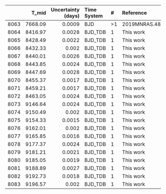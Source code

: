 |      |   T_mid |   Uncertainty (days) | Time System   | #   | Reference           |
|-----:|--------:|---------------------:|:--------------|:----|:--------------------|
| 8063 | 7668.09 |               0.0009 | BJD           | >1  | 2019MNRAS.482.1379H |
| 8064 | 8416.97 |               0.0028 | BJD_TDB       | 1   | This work           |
| 8065 | 8428.49 |               0.0022 | BJD_TDB       | 1   | This work           |
| 8066 | 8432.33 |               0.002  | BJD_TDB       | 1   | This work           |
| 8067 | 8440.01 |               0.0026 | BJD_TDB       | 1   | This work           |
| 8068 | 8443.85 |               0.0024 | BJD_TDB       | 1   | This work           |
| 8069 | 8447.69 |               0.0028 | BJD_TDB       | 1   | This work           |
| 8070 | 8455.37 |               0.0017 | BJD_TDB       | 1   | This work           |
| 8071 | 8459.21 |               0.0017 | BJD_TDB       | 1   | This work           |
| 8072 | 8463.05 |               0.0024 | BJD_TDB       | 1   | This work           |
| 8073 | 9146.64 |               0.0024 | BJD_TDB       | 1   | This work           |
| 8074 | 9150.49 |               0.002  | BJD_TDB       | 1   | This work           |
| 8075 | 9154.33 |               0.0015 | BJD_TDB       | 1   | This work           |
| 8076 | 9162.01 |               0.002  | BJD_TDB       | 1   | This work           |
| 8077 | 9165.85 |               0.0016 | BJD_TDB       | 1   | This work           |
| 8078 | 9177.37 |               0.0024 | BJD_TDB       | 1   | This work           |
| 8079 | 9181.21 |               0.0021 | BJD_TDB       | 1   | This work           |
| 8080 | 9185.05 |               0.0019 | BJD_TDB       | 1   | This work           |
| 8081 | 9188.89 |               0.0027 | BJD_TDB       | 1   | This work           |
| 8082 | 9192.73 |               0.0018 | BJD_TDB       | 1   | This work           |
| 8083 | 9196.57 |               0.002  | BJD_TDB       | 1   | This work           |